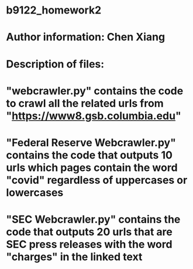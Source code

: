 # b9122_homework2

# Author information: Chen Xiang
# Description of files:
# "webcrawler.py" contains the code to crawl all the related urls from "https://www8.gsb.columbia.edu"
# "Federal Reserve Webcrawler.py" contains the code that outputs 10 urls which pages contain the word "covid" regardless of uppercases or lowercases
# "SEC Webcrawler.py" contains the code that outputs 20 urls that are SEC press releases with the word "charges" in the linked text